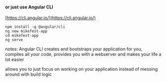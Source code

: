 #### or just use Angular CLI

[https://cli.angular.io/](https://cli.angular.io/)

```terminal
npm install -g @angular/cli
ng new mikefest-app
cd mikefest-app
ng serve
```

notes:
Angular CLI creates and bootstraps your application for you, compiles all your code, provides you with a webserver and makes your life a lot easier

allows you to just focus on working on your application instead of messing around with build logic